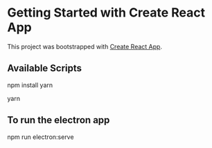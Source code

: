 # Getting Started with Create React App

This project was bootstrapped with [Create React App](https://github.com/facebook/create-react-app).

## Available Scripts
npm install yarn


yarn

## To run the electron app
npm run electron:serve
